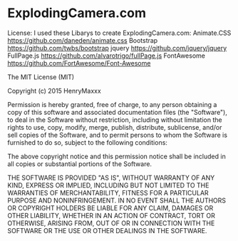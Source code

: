 # ExplodingCamera.com

License:
I used these Libarys to create ExplodingCamera.com:
Animate.CSS     https://github.com/daneden/animate.css
Bootstrap       https://github.com/twbs/bootstrap
jquery          https://github.com/jquery/jquery
FullPage.js     https://github.com/alvarotrigo/fullPage.js
FontAwesome     https://github.com/FortAwesome/Font-Awesome


The MIT License (MIT)

Copyright (c) 2015 HenryMaxxx

Permission is hereby granted, free of charge, to any person obtaining a copy
of this software and associated documentation files (the "Software"), to deal
in the Software without restriction, including without limitation the rights
to use, copy, modify, merge, publish, distribute, sublicense, and/or sell
copies of the Software, and to permit persons to whom the Software is
furnished to do so, subject to the following conditions:

The above copyright notice and this permission notice shall be included in
all copies or substantial portions of the Software.

THE SOFTWARE IS PROVIDED "AS IS", WITHOUT WARRANTY OF ANY KIND, EXPRESS OR
IMPLIED, INCLUDING BUT NOT LIMITED TO THE WARRANTIES OF MERCHANTABILITY,
FITNESS FOR A PARTICULAR PURPOSE AND NONINFRINGEMENT. IN NO EVENT SHALL THE
AUTHORS OR COPYRIGHT HOLDERS BE LIABLE FOR ANY CLAIM, DAMAGES OR OTHER
LIABILITY, WHETHER IN AN ACTION OF CONTRACT, TORT OR OTHERWISE, ARISING FROM,
OUT OF OR IN CONNECTION WITH THE SOFTWARE OR THE USE OR OTHER DEALINGS IN
THE SOFTWARE.

